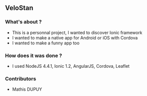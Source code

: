 ## VeloStan

### What's about ?

* This is a personnal project, I wanted to discover
Ionic framework
* I wanted to make a native app for Android or iOS with Cordova
* I wanted to make a funny app too

### How does it was done ?

* I used NodeJS 4.4.1, Ionic 1.2, AngularJS, Cordova, Leaflet

### Contributors

* Mathis DUPUY